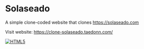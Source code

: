# Solaseado

A simple clone-coded website that clones https://solaseado.com

Visit website: https://clone-solaseado.taedonn.com/

[![HTML5](https://img.shields.io/badge/featured%20on-HTML5-%23ec6231)](#)
